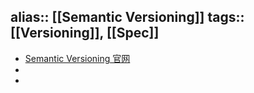 alias:: [[Semantic Versioning]]
tags:: [[Versioning]], [[Spec]]
---

- [Semantic Versioning 官网](https://semver.org/spec/v2.0.0.html)
-
-